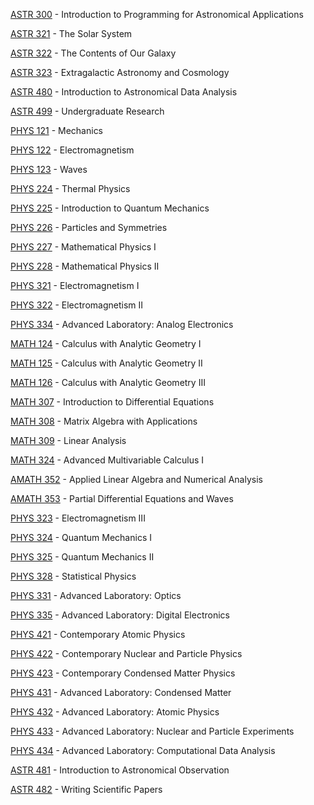[ASTR 300](<https://myplan.uw.edu/course/#/courses/ASTR 300>) - Introduction to Programming for Astronomical  Applications

[ASTR 321](<https://myplan.uw.edu/course/#/courses/ASTR 321>) - The Solar System

[ASTR 322](<https://myplan.uw.edu/course/#/courses/ASTR 322>) - The Contents of Our Galaxy

[ASTR 323](<https://myplan.uw.edu/course/#/courses/ASTR 323>) - Extragalactic Astronomy and Cosmology

[ASTR 480](<https://myplan.uw.edu/course/#/courses/ASTR 480>) - Introduction to Astronomical Data Analysis

[ASTR 499](<https://myplan.uw.edu/course/#/courses/ASTR 499>) - Undergraduate Research

[PHYS 121](<https://myplan.uw.edu/course/#/courses/PHYS 121>) - Mechanics

[PHYS 122](<https://myplan.uw.edu/course/#/courses/PHYS 122>) - Electromagnetism

[PHYS 123](<https://myplan.uw.edu/course/#/courses/PHYS 123>) - Waves

[PHYS 224](<https://myplan.uw.edu/course/#/courses/PHYS 224>) - Thermal Physics

[PHYS 225](<https://myplan.uw.edu/course/#/courses/PHYS 225>) - Introduction to Quantum Mechanics

[PHYS 226](<https://myplan.uw.edu/course/#/courses/PHYS 226>) - Particles and Symmetries

[PHYS 227](<https://myplan.uw.edu/course/#/courses/PHYS 227>) - Mathematical Physics I

[PHYS 228](<https://myplan.uw.edu/course/#/courses/PHYS 228>) - Mathematical Physics II

[PHYS 321](<https://myplan.uw.edu/course/#/courses/PHYS 321>) - Electromagnetism I

[PHYS 322](<https://myplan.uw.edu/course/#/courses/PHYS 322>) - Electromagnetism II

[PHYS 334](<https://myplan.uw.edu/course/#/courses/PHYS 334>) - Advanced Laboratory: Analog Electronics

[MATH 124](<https://myplan.uw.edu/course/#/courses/MATH 124>) - Calculus with Analytic Geometry I

[MATH 125](<https://myplan.uw.edu/course/#/courses/MATH 125>) - Calculus with Analytic Geometry II

[MATH 126](<https://myplan.uw.edu/course/#/courses/MATH 126>) - Calculus with Analytic Geometry III

[MATH 307](<https://myplan.uw.edu/course/#/courses/MATH 307>) - Introduction to Differential Equations

[MATH 308](<https://myplan.uw.edu/course/#/courses/MATH 308>) - Matrix Algebra with Applications

[MATH 309](<https://myplan.uw.edu/course/#/courses/MATH 309>) - Linear Analysis

[MATH 324](<https://myplan.uw.edu/course/#/courses/MATH 324>) - Advanced Multivariable Calculus I

[AMATH 352](<https://myplan.uw.edu/course/#/courses/AMATH 352>) - Applied Linear Algebra and Numerical Analysis

[AMATH 353](<https://myplan.uw.edu/course/#/courses/AMATH 353>) - Partial Differential Equations and Waves

[PHYS 323](<https://myplan.uw.edu/course/#/courses/PHYS 323>) - Electromagnetism III

[PHYS 324](<https://myplan.uw.edu/course/#/courses/PHYS 324>) - Quantum Mechanics I

[PHYS 325](<https://myplan.uw.edu/course/#/courses/PHYS 325>) - Quantum Mechanics II

[PHYS 328](<https://myplan.uw.edu/course/#/courses/PHYS 328>) - Statistical Physics

[PHYS 331](<https://myplan.uw.edu/course/#/courses/PHYS 331>) - Advanced Laboratory: Optics

[PHYS 335](<https://myplan.uw.edu/course/#/courses/PHYS 335>) - Advanced Laboratory: Digital Electronics

[PHYS 421](<https://myplan.uw.edu/course/#/courses/PHYS 421>) - Contemporary Atomic Physics

[PHYS 422](<https://myplan.uw.edu/course/#/courses/PHYS 422>) - Contemporary Nuclear and Particle Physics

[PHYS 423](<https://myplan.uw.edu/course/#/courses/PHYS 423>) - Contemporary Condensed Matter Physics

[PHYS 431](<https://myplan.uw.edu/course/#/courses/PHYS 431>) - Advanced Laboratory: Condensed Matter

[PHYS 432](<https://myplan.uw.edu/course/#/courses/PHYS 432>) - Advanced Laboratory: Atomic Physics

[PHYS 433](<https://myplan.uw.edu/course/#/courses/PHYS 433>) - Advanced Laboratory: Nuclear and Particle Experiments

[PHYS 434](<https://myplan.uw.edu/course/#/courses/PHYS 434>) - Advanced Laboratory: Computational Data Analysis

[ASTR 481](<https://myplan.uw.edu/course/#/courses/ASTR 481>) - Introduction to Astronomical Observation

[ASTR 482](<https://myplan.uw.edu/course/#/courses/ASTR 482>) - Writing Scientific Papers

